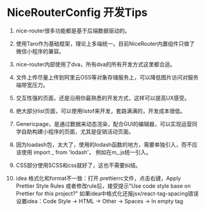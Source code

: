 # NiceRouterConfig 开发Tips

1. nice-router很多功能都是基于后端数据驱动的。

2. 使用Taro作为基础框架，理论上多端统一。目前NiceRouter内置组件只做了微信小程序的兼容。

3. nice-router内部使用了dva，所有dva的所有开发方式这里都合适。

4. 文件上传尽量上传到阿里云OSS等对象存储服务上，可以降低图片访问对服务端带宽压力。

5. 交互性强的页面，还是沿用你最熟悉的开发方式，这样可以提高UX感受。

6. 绝大部分list页面，可以使用listof来开发，套路满满的，开发成本很低。

7. Genericpage，是通过数据来动态渲染，配合GUI的编辑器，可以实现运营同学自助构建小程序的页面，尤其是促销活动页面。

8. 因为loadash包，太大了，使用的lodash函数的地方，需要单独引入，而不应该使用 import _ from 'lodash'， 例如在m_.js统一引入。

9. CSS部分使用SCSS和css就好了，这也不需要纠结。

10. idea 格式化和format不一致：打开.prettierrc文件，点击右键，Apply Prettier Style Rules 或者修改rule后，接受提示"Use code style base on Prettier for this project?"
 如果idea中格式化还报jsx/react-tag-spacing错误设置idea：Code Style -> HTML -> Other -> Spaces -> In empty tag


